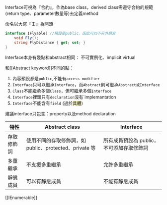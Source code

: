 Interface可視為『合約』，作為base class，derived class需遵守合約的規範(return type、parameter數量等)去定義method

命名以大寫『Ｉ』為開頭
``` C#
interface IFlyable{ //預設是public，因此可以不另外撰寫
	void Fly();
	string FlyDistance { get; set; }
}
```

Interface本身有幾點和abstract相同：
	不可實例化、implicit virtual

和[[Abstract keyword]]不同的點：
1. 內容預設都是`public`,不能有`access modifier`
2. `Interface`只可以繼承`Interface`，而`Abstract`則可繼承`Abstract或Interface`
3. `Class`不能繼承多個`Class`，但可繼承多個`Interface`
4. `Interface`裡頭只有`declaration`沒有`implemantation
5. `Interface`不能含有`field` (過於<mark style="background: #FFF3A3A6;">具體</mark>)

建議interface只包含：property以及method declaration

| 特性    | Abstract class                          | Interface                |
| ----- | --------------------------------------- | ------------------------ |
| 存取修飾詞 | 使用不同的存取修飾詞，如 public、protected、private 等 | 所有成員預設為 public，不可添加存取修飾詞 |
| 多重繼承  | 不支援多重繼承                                 | 允許多重繼承                   |
| 靜態成員  | 可以有靜態成員                                 | 不能有靜態成員                  |

[[IEnumerable]]